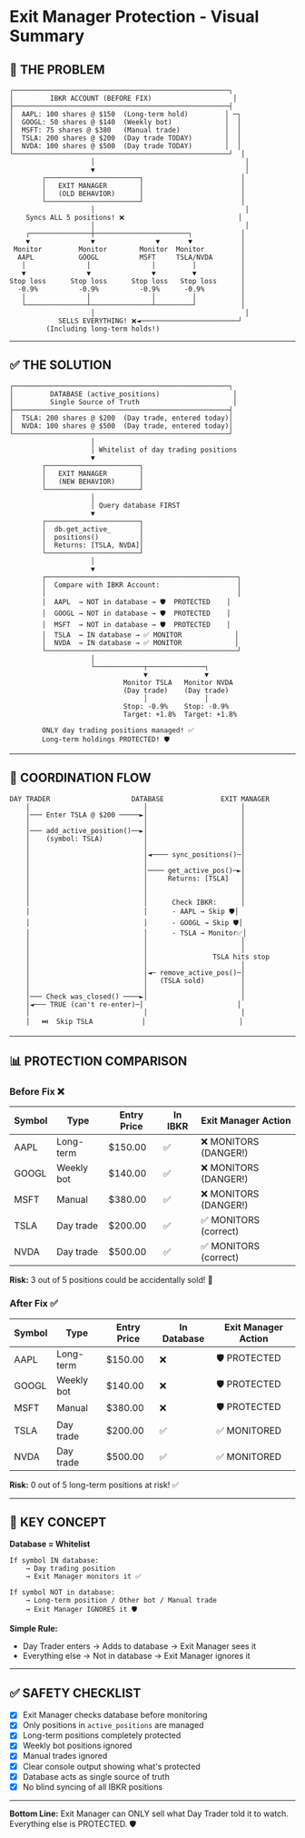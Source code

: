 # Exit Manager Protection - Visual Summary

## 🚨 THE PROBLEM

```
┌─────────────────────────────────────────────────────┐
│         IBKR ACCOUNT (BEFORE FIX)                    │
├─────────────────────────────────────────────────────┤
│  AAPL: 100 shares @ $150  (Long-term hold)         │ ─┐
│  GOOGL: 50 shares @ $140  (Weekly bot)             │  │
│  MSFT: 75 shares @ $380   (Manual trade)           │  │
│  TSLA: 200 shares @ $200  (Day trade TODAY)        │  │
│  NVDA: 100 shares @ $500  (Day trade TODAY)        │  │
└─────────────────────────────────────────────────────┘  │
                    │                                     │
                    ▼                                     │
        ┌───────────────────────┐                        │
        │   EXIT MANAGER        │                        │
        │   (OLD BEHAVIOR)      │                        │
        └───────────────────────┘                        │
                    │                                     │
    Syncs ALL 5 positions! ❌                            │
                    │                                     │
    ┌───────────────┼───────────────────────┐            │
    ▼               ▼               ▼       ▼            │
 Monitor         Monitor        Monitor  Monitor         │
  AAPL           GOOGL          MSFT     TSLA/NVDA       │
   │               │               │         │           │
   ▼               ▼               ▼         ▼           │
Stop loss      Stop loss      Stop loss   Stop loss      │
  -0.9%          -0.9%          -0.9%      -0.9%         │
   │               │               │         │           │
   └───────────────┴───────────────┴─────────┘           │
                    │                                     │
            SELLS EVERYTHING! ❌◄────────────────────────┘
         (Including long-term holds!)
```

---

## ✅ THE SOLUTION

```
┌─────────────────────────────────────────────────────┐
│         DATABASE (active_positions)                  │
│         Single Source of Truth                       │
├─────────────────────────────────────────────────────┤
│  TSLA: 200 shares @ $200  (Day trade, entered today)│
│  NVDA: 100 shares @ $500  (Day trade, entered today)│
└─────────────────────────────────────────────────────┘
                    │
                    │ Whitelist of day trading positions
                    ▼
        ┌───────────────────────┐
        │   EXIT MANAGER        │
        │   (NEW BEHAVIOR)      │
        └───────────────────────┘
                    │
                    │ Query database FIRST
                    ▼
        ┌───────────────────────┐
        │  db.get_active_       │
        │  positions()          │
        │  Returns: [TSLA, NVDA]│
        └───────────────────────┘
                    │
                    ▼
        ┌───────────────────────────────────────────────┐
        │  Compare with IBKR Account:                   │
        │                                               │
        │  AAPL  → NOT in database → 🛡️  PROTECTED    │
        │  GOOGL → NOT in database → 🛡️  PROTECTED    │
        │  MSFT  → NOT in database → 🛡️  PROTECTED    │
        │  TSLA  → IN database → ✅ MONITOR             │
        │  NVDA  → IN database → ✅ MONITOR             │
        └───────────────────────────────────────────────┘
                    │
                    └────────────┬──────────────┐
                                 ▼              ▼
                            Monitor TSLA   Monitor NVDA
                            (Day trade)    (Day trade)
                                 │              │
                            Stop: -0.9%    Stop: -0.9%
                            Target: +1.8%  Target: +1.8%

        ONLY day trading positions managed! ✅
        Long-term holdings PROTECTED! 🛡️
```

---

## 🔄 COORDINATION FLOW

```
DAY TRADER                    DATABASE              EXIT MANAGER
    │                            │                       │
    │─── Enter TSLA @ $200 ─────►│                       │
    │                            │                       │
    │─── add_active_position()──►│                       │
    │    (symbol: TSLA)          │                       │
    │                            │                       │
    │                            │◄──── sync_positions()─│
    │                            │                       │
    │                            │──── get_active_pos()─►│
    │                            │     Returns: [TSLA]   │
    │                            │                       │
    │                            │                       │
    │                            │      Check IBKR:      │
    │                            │      - AAPL → Skip 🛡️│
    │                            │      - GOOGL → Skip 🛡️│
    │                            │      - TSLA → Monitor✅│
    │                            │                       │
    │                            │                       │
    │                            │                TSLA hits stop
    │                            │                       │
    │                            │◄─ remove_active_pos()─│
    │                            │   (TSLA sold)         │
    │                            │                       │
    │─── Check was_closed() ────►│                       │
    │◄─── TRUE (can't re-enter)─│                       │
    │                            │                       │
    │   ⏭️  Skip TSLA            │                       │
```

---

## 📊 PROTECTION COMPARISON

### Before Fix ❌

| Symbol | Type        | Entry Price | In IBKR | Exit Manager Action      |
|--------|-------------|-------------|---------|--------------------------|
| AAPL   | Long-term   | $150.00     | ✅      | ❌ MONITORS (DANGER!)   |
| GOOGL  | Weekly bot  | $140.00     | ✅      | ❌ MONITORS (DANGER!)   |
| MSFT   | Manual      | $380.00     | ✅      | ❌ MONITORS (DANGER!)   |
| TSLA   | Day trade   | $200.00     | ✅      | ✅ MONITORS (correct)   |
| NVDA   | Day trade   | $500.00     | ✅      | ✅ MONITORS (correct)   |

**Risk:** 3 out of 5 positions could be accidentally sold! 🚨

### After Fix ✅

| Symbol | Type        | Entry Price | In Database | Exit Manager Action      |
|--------|-------------|-------------|-------------|--------------------------|
| AAPL   | Long-term   | $150.00     | ❌          | 🛡️  PROTECTED           |
| GOOGL  | Weekly bot  | $140.00     | ❌          | 🛡️  PROTECTED           |
| MSFT   | Manual      | $380.00     | ❌          | 🛡️  PROTECTED           |
| TSLA   | Day trade   | $200.00     | ✅          | ✅ MONITORED             |
| NVDA   | Day trade   | $500.00     | ✅          | ✅ MONITORED             |

**Risk:** 0 out of 5 long-term positions at risk! ✅

---

## 🎯 KEY CONCEPT

**Database = Whitelist**

```
If symbol IN database:
    → Day trading position
    → Exit Manager monitors it ✅
    
If symbol NOT in database:
    → Long-term position / Other bot / Manual trade
    → Exit Manager IGNORES it 🛡️
```

**Simple Rule:**
- Day Trader enters → Adds to database → Exit Manager sees it
- Everything else → Not in database → Exit Manager ignores it

---

## ✅ SAFETY CHECKLIST

- [x] Exit Manager checks database before monitoring
- [x] Only positions in `active_positions` are managed
- [x] Long-term positions completely protected
- [x] Weekly bot positions ignored
- [x] Manual trades ignored
- [x] Clear console output showing what's protected
- [x] Database acts as single source of truth
- [x] No blind syncing of all IBKR positions

---

**Bottom Line:** Exit Manager can ONLY sell what Day Trader told it to watch. Everything else is PROTECTED. 🛡️
